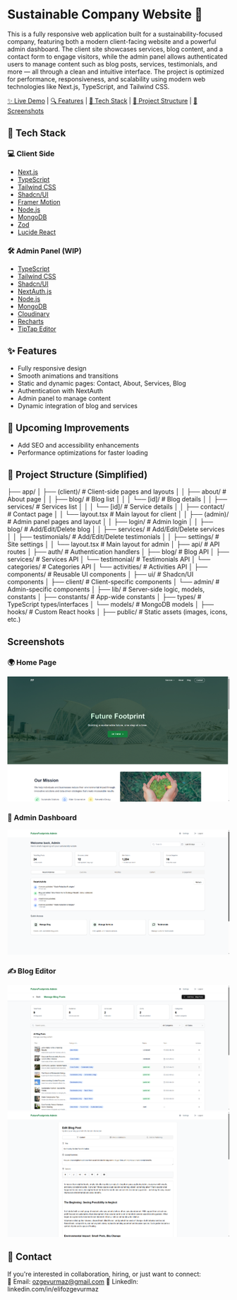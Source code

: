 # Sustainable Company Website 🌱

This is a fully responsive web application built for a sustainability-focused company, featuring both a modern client-facing website and a powerful admin dashboard.
The client site showcases services, blog content, and a contact form to engage visitors, while the admin panel allows authenticated users to manage content such as blog posts, services, testimonials, and more — all through a clean and intuitive interface.
The project is optimized for performance, responsiveness, and scalability using modern web technologies like Next.js, TypeScript, and Tailwind CSS.

 [✨ Live Demo](https://sustainabilitycompany.vercel.app/) | [🔍 Features](#-features) | [🚀 Tech Stack](#-tech-stack) | [📁 Project Structure](#-project-structure) | [📸 Screenshots](#-screenshots)


## 🚀 Tech Stack

### 💻 Client Side
- [Next.js](https://nextjs.org/)
- [TypeScript](https://www.typescriptlang.org/)
- [Tailwind CSS](https://tailwindcss.com/)
- [Shadcn/UI](https://ui.shadcn.com/)
- [Framer Motion](https://www.framer.com/motion/)
- [Node.js](https://nodejs.org/)
- [MongoDB](https://www.mongodb.com/)
- [Zod](https://zod.dev/)
- [Lucide React](https://lucide.dev/)

### 🛠️ Admin Panel (WIP)
- [TypeScript](https://www.typescriptlang.org/)
- [Tailwind CSS](https://tailwindcss.com/)
- [Shadcn/UI](https://ui.shadcn.com/)
- [NextAuth.js](https://next-auth.js.org/)
- [Node.js](https://nodejs.org/)
- [MongoDB](https://www.mongodb.com/)
- [Cloudinary](https://cloudinary.com/)
- [Recharts](https://recharts.org/)
- [TipTap Editor](https://tiptap.dev/)

## ✨ Features

- Fully responsive design
- Smooth animations and transitions
- Static and dynamic pages: Contact, About, Services, Blog
- Authentication with NextAuth
- Admin panel to manage content
- Dynamic integration of blog and services

## 🔧 Upcoming Improvements

- Add SEO and accessibility enhancements
- Performance optimizations for faster loading

## 📁 Project Structure (Simplified)
├── app/
│   ├── (client)/                # Client-side pages and layouts
│   │   ├── about/               # About page
│   │   ├── blog/                # Blog list
│   │   │   └── [id]/            # Blog details
│   │   ├── services/            # Services list
│   │   │   └── [id]/            # Service details
│   │   ├── contact/             # Contact page
│   │   └── layout.tsx           # Main layout for client
│
│   ├── (admin)/                 # Admin panel pages and layout
│   │   ├── login/               # Admin login
│   │   ├── blog/                # Add/Edit/Delete blog
│   │   ├── services/            # Add/Edit/Delete services
│   │   ├── testimonials/        # Add/Edit/Delete testimonials
│   │   ├── settings/            # Site settings
│   │   └── layout.tsx           # Main layout for admin
│
├── api/                         # API routes
│   ├── auth/                    # Authentication handlers
│   ├── blog/                    # Blog API
│   ├── services/                # Services API
│   └── testimonial/             # Testimonials API
│   └── categories/              # Categories API
│   └── activities/              # Activities API
│
├── components/                  # Reusable UI components
│   ├── ui/                      # Shadcn/UI components
│   ├── client/                  # Client-specific components
│   └── admin/                   # Admin-specific components
│
├── lib/                         # Server-side logic, models, constants
│   ├── constants/               # App-wide constants
│   ├── types/                   # TypeScript types/interfaces
│   └── models/                  # MongoDB models
│
├── hooks/                       # Custom React hooks
│
├── public/                      # Static assets (images, icons, etc.)

## Screenshots 

### 🌍 Home Page
![Home Screenshot](public/images/screens/home.png)

### 🔐 Admin Dashboard
![Admin Screenshot](public/images/screens/admin.png)

### ✍️ Blog Editor
![Editor Screenshot](public/images/screens/blog.png)
![Editor Screenshot](public/images/screens/blogedit.png)

## 🤝 Contact

If you're interested in collaboration, hiring, or just want to connect:  
📩 Email: ozgevurmaz@gmail.com
🔗 LinkedIn: linkedin.com/in/elifozgevurmaz
